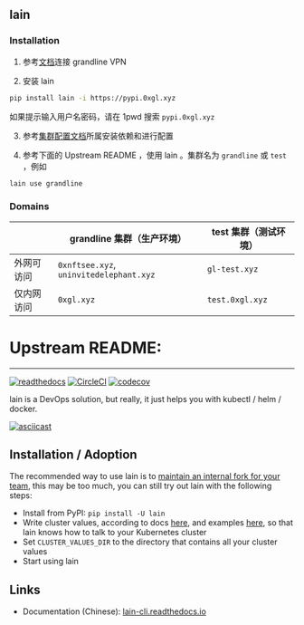 ## lain

### Installation

1. 参考[文档](https://github.com/nftxyz/gl-infra#connect-to-vpc-with-vpn)连接 grandline VPN

2. 安装 lain

```sh
pip install lain -i https://pypi.0xgl.xyz
```

如果提示输入用户名密码，请在 1pwd 搜索 `pypi.0xgl.xyz`

3. 参考[集群配置文档](lain_cli/cluster_values/grandline.md)所属安装依赖和进行配置

4. 参考下面的 Upstream README ，使用 lain 。集群名为 `grandline` 或 `test` ，例如

```sh
lain use grandline
```

### Domains

|            | grandline 集群（生产环境）              | test 集群（测试环境） |
| ---------- | --------------------------------------- | --------------------- |
| 外网可访问 | `0xnftsee.xyz`, `uninvitedelephant.xyz` | `gl-test.xyz`         |
| 仅内网访问 | `0xgl.xyz`                              | `test.0xgl.xyz`       |

# Upstream README:

---

[![readthedocs](https://readthedocs.org/projects/pip/badge/?version=latest&style=plastic)](https://lain-cli.readthedocs.io/en/latest/) [![CircleCI](https://circleci.com/gh/timfeirg/lain-cli.svg?style=svg)](https://circleci.com/gh/timfeirg/lain-cli) [![codecov](https://codecov.io/gh/timfeirg/lain-cli/branch/master/graph/badge.svg?token=A6153W38P4)](https://codecov.io/gh/timfeirg/lain-cli)

lain is a DevOps solution, but really, it just helps you with kubectl / helm / docker.

[![asciicast](https://asciinema.org/a/iLCiMoE4SDTyjcspXYfXGSkeO.svg)](https://asciinema.org/a/iLCiMoE4SDTyjcspXYfXGSkeO)

## Installation / Adoption

The recommended way to use lain is to [maintain an internal fork for your team](https://lain-cli.readthedocs.io/en/latest/dev.html#lain), this may be too much, you can still try out lain with the following steps:

- Install from PyPI: `pip install -U lain`
- Write cluster values, according to docs [here](https://lain-cli.readthedocs.io/en/latest/dev.html#cluster-values), and examples [here](https://github.com/timfeirg/lain-cli/tree/master/lain_cli/cluster_values), so that lain knows how to talk to your Kubernetes cluster
- Set `CLUSTER_VALUES_DIR` to the directory that contains all your cluster values
- Start using lain

## Links

- Documentation (Chinese): [lain-cli.readthedocs.io](https://lain-cli.readthedocs.io/en/latest/)

```

```
